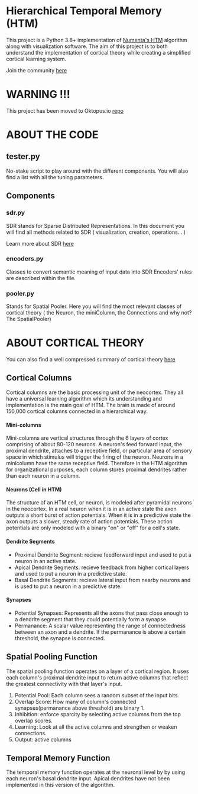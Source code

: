 # Hierarchical Temporal Memory (HTM)

This project is a Python 3.8+ implementation of [Numenta's HTM](https://numenta.com/) algorithm along with visualization software. The aim of this project is to both understand the implementation of cortical theory while creating a simplified cortical learning system.   

Join the community [here](https://discord.gg/NdFm57nB)

# WARNING !!!

This project has been moved to Oktopus.io [repo](https://github.com/oktop1s/htm)

# ABOUT THE CODE

## tester.py

No-stake script to play around with the different components. You will also find a list with all the tuning parameters. 

## Components 

### sdr.py

SDR stands for Sparse Distributed Representations. In this document you will find all methods related to SDR ( visualization, creation, operations... )

Learn more about SDR [here](https://numenta.com/assets/pdf/biological-and-machine-intelligence/BaMI-SDR.pdf)

### encoders.py

Classes to convert semantic meaning of input data into SDR Encoders' rules are described within the file.

### pooler.py

Stands for Spatial Pooler. Here you will find the most relevant classes of cortical theory ( the Neuron, the miniColumn, the Connections and why not? The SpatialPooler)

# ABOUT CORTICAL THEORY

You can also find a well compressed summary of cortical theory [here](https://www.oktopus.io/post/htm-zip)

## Cortical Columns

Cortical columns are the basic processing unit of the neocortex. They all have a universal learning algorithm which its understanding and implementation is the main goal of HTM. The brain is made of around 150,000 cortical columns connected in a hierarchical way. 

#### Mini-columns

Mini-columns are  vertical structures through the 6 layers of cortex comprising of about 80-120 neurons.  A neuron's feed forward input, the proximal dendrite, attaches to a receptive field, or particular area of sensory space in which stimulus will trigger the firing of the neuron.  Neurons in a minicolumn have the same receptive field.  Therefore in the HTM algorithm for organizational purposes, each column stores proximal dendrites rather than each neuron in a column.

#### Neurons (Cell in HTM)

The structure of an HTM cell, or neuron, is modeled after pyramidal neurons in the neocortex.  In a real neuron when it is in an active state the axon outputs a short burst of action potentials.  When it is in a predictive state the axon outputs a slower, steady rate of action potentials.  These action potentials are only modeled with a binary "on" or "off" for a cell's state.

#### Dendrite Segments

+ Proximal Dendrite Segment: recieve feedforward input and used to put a neuron in an active state.
+ Apical Dendrite Segments: recieve feedback from higher cortical layers and used to put a neuron in a predictive state.
+ Basal Dendrite Segments: recieve lateral input from nearby neurons and is used to put a neuron in a predictive state.

#### Synapses

+ Potential Synapses: Represents all the axons that pass close enough to a dendrite segment that they could potentially form a synapse.
+ Permanance: A scalar value representing the range of connectedness between an axon and a dendrite.  If the permanance is above a certain threshold, the synapse is connected.

## Spatial Pooling Function

The spatial pooling function operates on a layer of a cortical region.  It uses each column's proximal dendrite input to return active columns that reflect the greatest connectivity with that layer's input.

1. Potential Pool: Each column sees a random subset of the input bits.
2. Overlap Score: How many of column's connected synapses(permanance above threshold) are binary 1.
3. Inhibition: enforce sparcity by selecting active columns from the top overlap scores.
4. Learning: Look at all the active columns and strengthen or weaken connections.
5. Output: active columns

## Temporal Memory Function

The temporal memory function operates at the neuronal level by by using each neuron's basal dendrite input.  Apical dendrites have not been implemented in this version of the algorithm.
